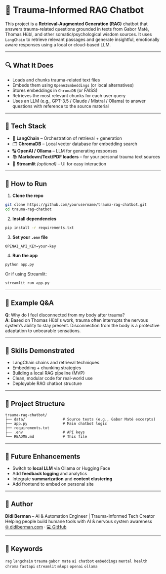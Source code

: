 # 🧠 Trauma-Informed RAG Chatbot

This project is a **Retrieval-Augmented Generation (RAG)** chatbot that answers trauma-related questions grounded in texts from Gabor Maté, Thomas Hübl, and other somatic/psychological wisdom sources. It uses `LangChain` to retrieve relevant passages and generate insightful, emotionally aware responses using a local or cloud-based LLM.

---

## 🔍 What It Does

- Loads and chunks trauma-related text files
- Embeds them using `OpenAIEmbeddings` (or local alternatives)
- Stores embeddings in `ChromaDB` (or FAISS)
- Retrieves the most relevant chunks for each user query
- Uses an LLM (e.g., GPT-3.5 / Claude / Mistral / Ollama) to answer questions with reference to the source material

---

## 🧰 Tech Stack

- 🧠 **LangChain** – Orchestration of retrieval + generation
- 🗂️ **ChromaDB** – Local vector database for embedding search
- 🔠 **OpenAI / Ollama** – LLM for generating responses
- 📚 **Markdown/Text/PDF loaders** – for your personal trauma text sources
- 🧪 **Streamlit** *(optional)* – UI for easy interaction

---

## 🚀 How to Run

1. **Clone the repo**  
```bash
git clone https://github.com/yourusername/trauma-rag-chatbot.git
cd trauma-rag-chatbot
```

2. **Install dependencies**  
```bash
pip install -r requirements.txt
```

3. **Set your `.env` file**  
```
OPENAI_API_KEY=your-key
```

4. **Run the app**  
```bash
python app.py
```

Or if using Streamlit:
```bash
streamlit run app.py
```

---

## 💬 Example Q&A

**Q**: Why do I feel disconnected from my body after trauma?  
**A**: Based on Thomas Hübl's work, trauma often interrupts the nervous system’s ability to stay present. Disconnection from the body is a protective adaptation to unbearable sensations.

---

## 🧠 Skills Demonstrated

- LangChain chains and retrieval techniques
- Embedding + chunking strategies
- Building a local RAG pipeline (MVP)
- Clean, modular code for real-world use
- Deployable RAG chatbot structure

---

## 📂 Project Structure

```
trauma-rag-chatbot/
├── data/                 # Source texts (e.g., Gabor Maté excerpts)
├── app.py                # Main chatbot logic
├── requirements.txt
├── .env                  # API keys
└── README.md             # This file
```

---

## 📌 Future Enhancements

- Switch to **local LLM** via Ollama or Hugging Face
- Add **feedback logging** and analytics
- Integrate **summarization** and **content clustering**
- Add frontend to embed on personal site

---

## 👤 Author

**Didi Berman** – AI & Automation Engineer | Trauma-Informed Tech Creator  
Helping people build humane tools with AI & nervous system awareness  
[🌐 didiberman.com](https://didiberman.com) · [💻 GitHub](https://github.com/didiberman)

---

## 🔖 Keywords

`rag` `langchain` `trauma` `gabor mate` `ai chatbot` `embeddings` `mental health` `chroma` `fastapi` `streamlit` `mlops` `openai` `ollama`
